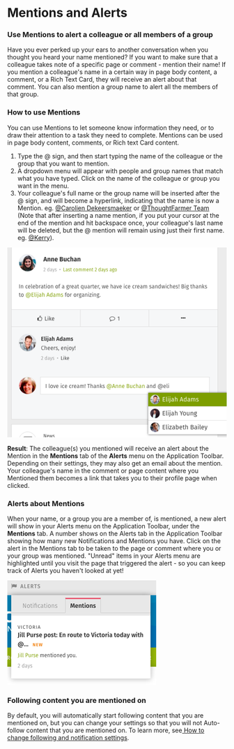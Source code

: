 # Mentions and Alerts



### Use Mentions to alert a colleague or all members of a group

Have you ever perked up your ears to another conversation when you thought you heard your name mentioned? If you want to make sure that a colleague takes note of a specific page or comment - mention their name! If you mention a colleague's name in a certain way in page body content, a comment, or a Rich Text Card, they will receive an alert about that comment. You can also mention a group name to alert all the members of that group.

### How to use Mentions

You can use Mentions to let someone know information they need, or to draw their attention to a task they need to complete. Mentions can be used in page body content, comments, or Rich text Card content.

1. Type the @ sign, and then start typing the name of the colleague or the group that you want to mention.
2. A dropdown menu will appear with people and group names that match what you have typed. Click on the name of the colleague or group you want in the menu.
3. Your colleague's full name or the group name will be inserted after the @ sign, and will become a hyperlink, indicating that the name is now a Mention. eg. [@Carolien Dekeersmaeker](https://community.thoughtfarmer.com/content/1312) or [@ThoughtFarmer Team](https://community.thoughtfarmer.com/content/13527) \(Note that after inserting a name mention, if you put your cursor at the end of the mention and hit backspace once, your colleague's last name will be deleted, but the @ mention will remain using just their first name. eg. [@Kerry](https://community.thoughtfarmer.com/content/3998)\).

![](../../../.gitbook/assets/1%20%2840%29.png)

**Result**: The colleague\(s\) you mentioned will receive an alert about the Mention in the **Mentions** tab of the **Alerts** menu on the Application Toolbar. Depending on their settings, they may also get an email about the mention. Your colleague's name in the comment or page content where you Mentioned them becomes a link that takes you to their profile page when clicked.

### Alerts about Mentions

When your name, or a group you are a member of, is mentioned, a new alert will show in your Alerts menu on the Application Toolbar, under the **Mentions** tab. A number shows on the Alerts tab in the Application Toolbar showing how many new Notifications and Mentions you have. Click on the alert in the Mentions tab to be taken to the page or comment where you or your group was mentioned. "Unread" items in your Alerts menu are highlighted until you visit the page that triggered the alert - so you can keep track of Alerts you haven't looked at yet!

![](../../../.gitbook/assets/2%20%2899%29.png)

### Following content you are mentioned on

By default, you will automatically start following content that you are mentioned on, but you can change your settings so that you will not Auto-follow content that you are mentioned on. To learn more, see[ How to change following and notification settings](change-following-and-notification-settings.md).

